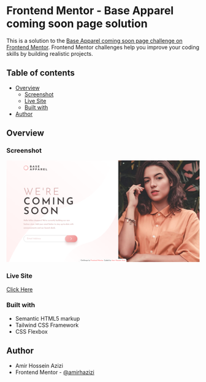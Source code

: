 # Frontend Mentor - Base Apparel coming soon page solution

This is a solution to the [Base Apparel coming soon page challenge on Frontend Mentor](https://www.frontendmentor.io/challenges/base-apparel-coming-soon-page-5d46b47f8db8a7063f9331a0). Frontend Mentor challenges help you improve your coding skills by building realistic projects.

## Table of contents

- [Overview](#overview)
  - [Screenshot](#screenshot)
  - [Live Site](#livesite)
  - [Built with](#built-with)
- [Author](#author)

## Overview

### Screenshot

![screenshot of project](./images/screenshot.png)

### Live Site

[Click Here](https://gleeful-marshmallow-822951.netlify.app/)

### Built with

- Semantic HTML5 markup
- Tailwind CSS Framework
- CSS Flexbox

## Author

- Amir Hossein Azizi
- Frontend Mentor - [@amirhazizi](https://www.frontendmentor.io/profile/amirhazizi)
